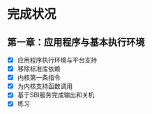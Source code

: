 # 完成状况
## 第一章：应用程序与基本执行环境
- [x] 应用程序执行环境与平台支持
- [x] 移除标准库依赖
- [x] 内核第一条指令
- [x] 为内核支持函数调用
- [x] 基于SBI服务完成输出和关机
- [x] 练习